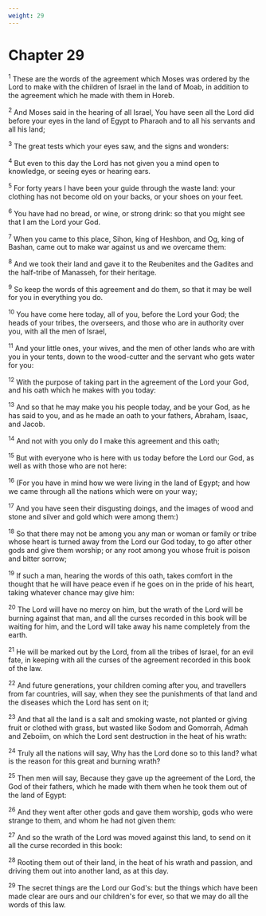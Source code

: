 ```yaml
---
weight: 29
---
```


# Chapter 29

<sup>1</sup> These are the words of the agreement which Moses was ordered by the Lord to make with the children of Israel in the land of Moab, in addition to the agreement which he made with them in Horeb. 

<sup>2</sup> And Moses said in the hearing of all Israel, You have seen all the Lord did before your eyes in the land of Egypt to Pharaoh and to all his servants and all his land; 

<sup>3</sup> The great tests which your eyes saw, and the signs and wonders: 

<sup>4</sup> But even to this day the Lord has not given you a mind open to knowledge, or seeing eyes or hearing ears. 

<sup>5</sup> For forty years I have been your guide through the waste land: your clothing has not become old on your backs, or your shoes on your feet. 

<sup>6</sup> You have had no bread, or wine, or strong drink: so that you might see that I am the Lord your God. 

<sup>7</sup> When you came to this place, Sihon, king of Heshbon, and Og, king of Bashan, came out to make war against us and we overcame them: 

<sup>8</sup> And we took their land and gave it to the Reubenites and the Gadites and the half-tribe of Manasseh, for their heritage. 

<sup>9</sup> So keep the words of this agreement and do them, so that it may be well for you in everything you do. 

<sup>10</sup> You have come here today, all of you, before the Lord your God; the heads of your tribes, the overseers, and those who are in authority over you, with all the men of Israel, 

<sup>11</sup> And your little ones, your wives, and the men of other lands who are with you in your tents, down to the wood-cutter and the servant who gets water for you: 

<sup>12</sup> With the purpose of taking part in the agreement of the Lord your God, and his oath which he makes with you today: 

<sup>13</sup> And so that he may make you his people today, and be your God, as he has said to you, and as he made an oath to your fathers, Abraham, Isaac, and Jacob. 

<sup>14</sup> And not with you only do I make this agreement and this oath; 

<sup>15</sup> But with everyone who is here with us today before the Lord our God, as well as with those who are not here: 

<sup>16</sup> (For you have in mind how we were living in the land of Egypt; and how we came through all the nations which were on your way; 

<sup>17</sup> And you have seen their disgusting doings, and the images of wood and stone and silver and gold which were among them:) 

<sup>18</sup> So that there may not be among you any man or woman or family or tribe whose heart is turned away from the Lord our God today, to go after other gods and give them worship; or any root among you whose fruit is poison and bitter sorrow; 

<sup>19</sup> If such a man, hearing the words of this oath, takes comfort in the thought that he will have peace even if he goes on in the pride of his heart, taking whatever chance may give him: 

<sup>20</sup> The Lord will have no mercy on him, but the wrath of the Lord will be burning against that man, and all the curses recorded in this book will be waiting for him, and the Lord will take away his name completely from the earth. 

<sup>21</sup> He will be marked out by the Lord, from all the tribes of Israel, for an evil fate, in keeping with all the curses of the agreement recorded in this book of the law. 

<sup>22</sup> And future generations, your children coming after you, and travellers from far countries, will say, when they see the punishments of that land and the diseases which the Lord has sent on it; 

<sup>23</sup> And that all the land is a salt and smoking waste, not planted or giving fruit or clothed with grass, but wasted like Sodom and Gomorrah, Admah and Zeboiim, on which the Lord sent destruction in the heat of his wrath: 

<sup>24</sup> Truly all the nations will say, Why has the Lord done so to this land? what is the reason for this great and burning wrath? 

<sup>25</sup> Then men will say, Because they gave up the agreement of the Lord, the God of their fathers, which he made with them when he took them out of the land of Egypt: 

<sup>26</sup> And they went after other gods and gave them worship, gods who were strange to them, and whom he had not given them: 

<sup>27</sup> And so the wrath of the Lord was moved against this land, to send on it all the curse recorded in this book: 

<sup>28</sup> Rooting them out of their land, in the heat of his wrath and passion, and driving them out into another land, as at this day. 

<sup>29</sup> The secret things are the Lord our God's: but the things which have been made clear are ours and our children's for ever, so that we may do all the words of this law. 


